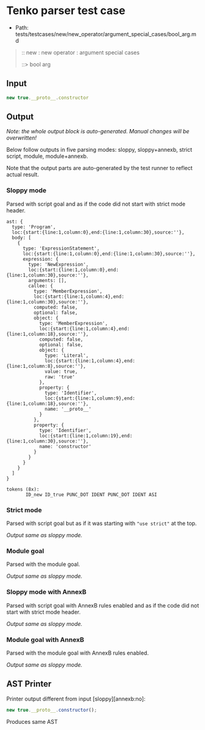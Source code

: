 # Tenko parser test case

- Path: tests/testcases/new/new_operator/argument_special_cases/bool_arg.md

> :: new : new operator : argument special cases
>
> ::> bool arg

## Input

`````js
new true.__proto__.constructor
`````

## Output

_Note: the whole output block is auto-generated. Manual changes will be overwritten!_

Below follow outputs in five parsing modes: sloppy, sloppy+annexb, strict script, module, module+annexb.

Note that the output parts are auto-generated by the test runner to reflect actual result.

### Sloppy mode

Parsed with script goal and as if the code did not start with strict mode header.

`````
ast: {
  type: 'Program',
  loc:{start:{line:1,column:0},end:{line:1,column:30},source:''},
  body: [
    {
      type: 'ExpressionStatement',
      loc:{start:{line:1,column:0},end:{line:1,column:30},source:''},
      expression: {
        type: 'NewExpression',
        loc:{start:{line:1,column:0},end:{line:1,column:30},source:''},
        arguments: [],
        callee: {
          type: 'MemberExpression',
          loc:{start:{line:1,column:4},end:{line:1,column:30},source:''},
          computed: false,
          optional: false,
          object: {
            type: 'MemberExpression',
            loc:{start:{line:1,column:4},end:{line:1,column:18},source:''},
            computed: false,
            optional: false,
            object: {
              type: 'Literal',
              loc:{start:{line:1,column:4},end:{line:1,column:8},source:''},
              value: true,
              raw: 'true'
            },
            property: {
              type: 'Identifier',
              loc:{start:{line:1,column:9},end:{line:1,column:18},source:''},
              name: '__proto__'
            }
          },
          property: {
            type: 'Identifier',
            loc:{start:{line:1,column:19},end:{line:1,column:30},source:''},
            name: 'constructor'
          }
        }
      }
    }
  ]
}

tokens (8x):
       ID_new ID_true PUNC_DOT IDENT PUNC_DOT IDENT ASI
`````

### Strict mode

Parsed with script goal but as if it was starting with `"use strict"` at the top.

_Output same as sloppy mode._

### Module goal

Parsed with the module goal.

_Output same as sloppy mode._

### Sloppy mode with AnnexB

Parsed with script goal with AnnexB rules enabled and as if the code did not start with strict mode header.

_Output same as sloppy mode._

### Module goal with AnnexB

Parsed with the module goal with AnnexB rules enabled.

_Output same as sloppy mode._

## AST Printer

Printer output different from input [sloppy][annexb:no]:

````js
new true.__proto__.constructor();
````

Produces same AST

